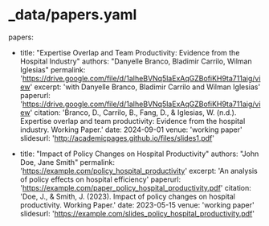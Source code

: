 # _data/papers.yaml
papers:
  - title: "Expertise Overlap and Team Productivity: Evidence from the Hospital Industry"
    authors: "Danyelle Branco, Bladimir Carrilo, Wilman Iglesias"
    permalink: 'https://drive.google.com/file/d/1aIheBVNq5laExAqGZBofiKH9ta711aig/view'
    excerpt: 'with Danyelle Branco, Bladimir Carrilo and Wilman Iglesias'
    paperurl: 'https://drive.google.com/file/d/1aIheBVNq5laExAqGZBofiKH9ta711aig/view'
    citation: 'Branco, D., Carrilo, B., Fang, D., & Iglesias, W. (n.d.). Expertise overlap and team productivity: Evidence from the hospital industry. Working Paper.'
    date: 2024-09-01
    venue: 'working paper'
    slidesurl: 'http://academicpages.github.io/files/slides1.pdf'

  - title: "Impact of Policy Changes on Hospital Productivity"
    authors: "John Doe, Jane Smith"
    permalink: 'https://example.com/policy_hospital_productivity'
    excerpt: 'An analysis of policy effects on hospital efficiency'
    paperurl: 'https://example.com/paper_policy_hospital_productivity.pdf'
    citation: 'Doe, J., & Smith, J. (2023). Impact of policy changes on hospital productivity. Working Paper.'
    date: 2023-05-15
    venue: 'working paper'
    slidesurl: 'https://example.com/slides_policy_hospital_productivity.pdf'
